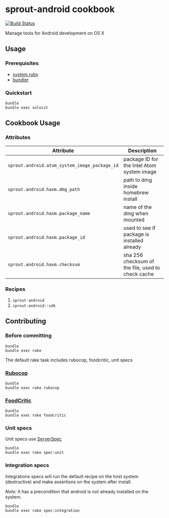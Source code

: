 # sprout-android cookbook

[![Build Status](https://travis-ci.org/pivotal-sprout/sprout-android.png?branch=master)](https://travis-ci.org/pivotal-sprout/sprout-android)

Manage tools for Android development on OS X

## Usage

### Prerequisites
  
- [system ruby](.ruby-version)
- [bundler](http://bundler.io/)

### Quickstart

```
bundle
bundle exec soloist
```

## Cookbook Usage

### Attributes

| Attribute                                     | Description                                       |
|-----------------------------------------------|---------------------------------------------------|
| `sprout.android.atom_system_image_package_id` | package ID for the Intel Atom system image        |
| `sprout.android.haxm.dmg_path`                | path to dmg inside homebrew install               |
| `sprout.android.haxm.package_name`            | name of the dmg when mounted                      |
| `sprout.android.haxm.package_id`              | used to see if package is installed already       |
| `sprout.android.haxm.checksum`                | sha 256 checksum of the file, used to check cache |

### Recipes

1. `sprout-android`
1. `sprout-android::sdk`

## Contributing

### Before committing

```
bundle
bundle exec rake
```

The default rake task includes rubocop, foodcritic, unit specs

### [Rubocop](https://github.com/bbatsov/rubocop)

```
bundle
bundle exec rake rubocop
```

### [FoodCritic](http://acrmp.github.io/foodcritic/)

```
bundle
bundle exec rake foodcritic
```

### Unit specs

Unit specs use [ServerSpec](http://serverspec.org/)

```
bundle
bundle exec rake spec:unit
```

### Integration specs

Integrations specs will run the default recipe on the host system (destructive) and make assertions on the system after
install.

*Note:* It has a precondition that android is _not_ already installed on the system.

```
bundle
bundle exec rake spec:integration
```
